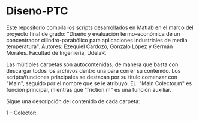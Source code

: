 # Diseno-PTC
Este repositorio compila los scripts desarrollados en Matlab en el marco del proyecto final de grado: "Diseño y evaluación termo-económica de un concentrador cilindro-parabólico para aplicaciones industriales de media temperatura". Autores: Ezequiel Cardozo, Gonzalo López y Germán Morales. Facultad de Ingeniería, UdelaR.

Las múltiples carpetas son autocontenidas, de manera que basta con descargar todos los archivos dentro una para correr su contenido. Los scripts/funciones principales se destacan por su título comenzar con "Main", seguido por el nombre que se le atribuyó. Ej.: "Main Colector.m" es función principal, mientras que "friction.m" es una función auxiliar.

Sigue una descripción del contenido de cada carpeta:

1 - Colector:
